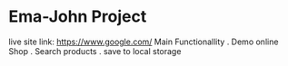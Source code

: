 # Ema-John Project
live site link: https://www.google.com/
Main Functionallity
. Demo online Shop
. Search products
. save to local storage

